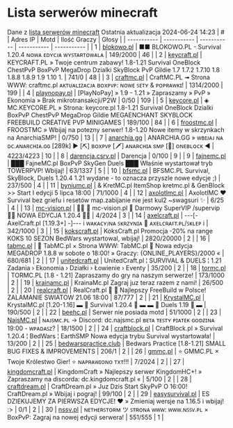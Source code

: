 
# Lista serwerów minecraft
Dane z [lista serwerów minecraft](https://mcserwery.pl/)
Ostatnia aktualizacja 2024-06-24 14:23
| # | Adres IP | Motd | Ilość Graczy | Głosy |
| ----------- | ----------- | ----------- | ----------- | ----------- |
| 1 | 	[blokowo.pl](https://mcserwery.pl/serwery/minecraft/98/) | ■■ BLOKOWO.PL - Survival 1.20.4 ɴᴏᴡᴀ ᴇᴅʏᴄᴊᴀ ᴡʏꜱᴛᴀʀᴛᴏᴡᴀʟᴀ | 149/2000 | 46 |
| 2 | 	[keycraft.pl](https://mcserwery.pl/serwery/minecraft/255/) | KEYCRAFT.PL » Twoje centrum zabawy! 1.8-1.21 Survival OneBlock ChestPvP BoxPvP MegaDrop Dzialki SkyBlock PvP Gildie 1.7 1.7.2 1.7.10 1.8 1.8.8 1.8.9 1.9 1.10 1. | 741/0 | 48 |
| 3 | 	[craftmc.pl](https://mcserwery.pl/serwery/minecraft/87/) | CraftMC.PL ➟ Strona WWW: craftmc.pl ᴀᴋᴛᴜᴀʟɪᴢᴀᴄᴊᴀ ʙᴏxᴘᴠᴘ: ɴᴏᴡᴇ ꜱᴇᴛʏ & ᴘᴏᴘʀᴀᴡᴋɪ! | 1314/2000 | 199 |
| 4 | 	[playnopay.pl](https://mcserwery.pl/serwery/minecraft/257/) | [PlayNoPay] » 1.9 - 1.21 » Zapraszamy » PvP » Ekonomia » Brak mikrotransakcji/P2W | 0/50 | 109 |
| 5 | 	[keycore.pl](https://mcserwery.pl/serwery/minecraft/252/) | ◈ MC.KEYCORE.PL » Strona: keycore.pl 1.8-1.21 Survival OneBlock Dzialki BoxPvP ChestPvP MegaDrop Gildie MEGAENCHANT SKYBLOCK FREEBUILD CREATIVE PVP MINIGAMES | 189/100 | 84 |
| 6 | 	[froostmc.pl](https://mcserwery.pl/serwery/minecraft/263/) |  FROOSTMC » Wbijaj na potezny serwer! 1.8-1.20 Nowe itemy w skrzynkach na AnarchiaSMP! | 0/750 | 13 |
| 7 | 	[anarchia.gg](https://mcserwery.pl/serwery/minecraft/14/) | ANARCHIA.GG » ᴡʙɪᴊᴀᴊ ɴᴀ ᴅᴄ.ᴀɴᴀʀᴄʜɪᴀ.ɢɢ [289k] ► [⛏] ʙᴏхᴘᴠᴘ  [🗡] ᴀɴᴀʀᴄʜɪᴀ ѕᴍᴘ  [🎣] ᴏɴᴇʙʟᴏᴄᴋ ◄ | 4223/4223 | 10 |
| 8 | 	[darencja.csrv.pl](https://mcserwery.pl/serwery/minecraft/9/) | Darencja | 0/100 | 9 |
| 9 | 	[fajnemc.pl](https://mcserwery.pl/serwery/minecraft/100/) | ███ FajneMC.pl  BoxPvP  SkyGen  Duels ███ Właśnie wystartował tryb TOWERPVP! Wbijaj! | 63/1337 | 5 |
| 10 | 	[bfsmc.pl](https://mcserwery.pl/serwery/minecraft/2/) | BFSMC.PL  Survival, SkyBlock, Duels  1.20.4 1.21 wydane - to oznacza przyszle nowe edycje ;) | 237/500 | 4 |
| 11 | 	[byniumc.pl](https://mcserwery.pl/serwery/minecraft/157/) | & KretMC.pl  ItemShop kretmc.pl & GenBlock >> Start I edycji 5 lipca 18:00 | 71/1000 | 4 |
| 12 | 	[axolotlmc.pl](https://mcserwery.pl/serwery/minecraft/251/) | AxolotlMC ❤ Survival bez griefu i resetów map.zabijanie nie jest kul2 ~swagsuri ✨ | 6/25 | 4 |
| 13 | 	[mc-vision.pl](https://mcserwery.pl/serwery/minecraft/211/) |   mc-vision.pl  Darmowy SuperVIP /supervip  NOWA EDYCJA 1.20.4  | 4/2024 | 3 |
| 14 | 	[axelcraft.pl](https://mcserwery.pl/serwery/minecraft/223/) | ---[- AxelCraft.pl [1.19.3+] -]--- i ᴡᴀᴋᴀᴄʏᴊɴᴀ ꜱᴋʀᴢʏɴɪᴀ ➡ ᴀxᴇʟᴄʀᴀꜰᴛ.ᴘʟ/ꜱᴋʟᴇᴘ i | 342/1000 | 3 |
| 15 | 	[kokscraft.pl](https://mcserwery.pl/serwery/minecraft/1/) | KoksCraft.pl  Promocja -20% na range KOKS 10 SEZON BedWars wystartowal, wbijaj! | 2820/20000 | 2 |
| 16 | 	[tabmc.pl](https://mcserwery.pl/serwery/minecraft/3/) | ◈ TabMC.pl × Strona WWW: TabMC.pl  ◈ Nowa edycja MEGADROP 1.8.8 w sobote o 18:00! » Graczy: {ONLINE_PLAYERS}/2000 « | 680/681 | 2 |
| 17 | 	[unitedcraft.pl](https://mcserwery.pl/serwery/minecraft/11/) | UnitedCraft.pl ¦ SURVIVAL & DUELS ¦ 1.21 Zadania › Ekonomia › Działki › Łowienie › Eventy | 35/200 | 2 |
| 18 | 	[tormc.pl](https://mcserwery.pl/serwery/minecraft/35/) | TORMC.PL [1.8 - 1.21] Zapraszamy do gry na naszym serwerze! | 173/1000 | 2 |
| 19 | 	[krainamc.pl](https://mcserwery.pl/serwery/minecraft/39/) | KrainaMc.pl  Zagraj juz teraz razem z nami! | 26/500 | 2 |
| 20 | 	[realcraft.pl](https://mcserwery.pl/serwery/minecraft/63/) | RealCraft.pl   Najlepszy FreeBuild w Polsce! ZALAMANIE SWIATOW 21.06 18:00 | 87/777 | 2 |
| 21 | 	[KrystalMC.pl](https://mcserwery.pl/serwery/minecraft/202/) | KrystalMC.pl [1.20-1.16] ▬ ⛏ Survival 1.20.4 ⛏ ▬ ▬ ✩ Duels 1.19 ✩ ▬ | 190/500 | 2 |
| 22 | 	[beehc.pl](https://mcserwery.pl/serwery/minecraft/227/) | Serwer nie posiada motd | 51/1000 | 2 |
| 23 | 	[NajsMC.pl](https://mcserwery.pl/serwery/minecraft/237/) | ɴᴀᴊꜱᴍᴄ.ᴘʟ → Discord: dc.najsmc.pl ʙᴇᴛᴀ ᴛᴇꜱᴛʏ ᴘɪᴀᴛᴇᴋ ɢᴏᴅᴢɪɴᴀ 19:00 - ᴡᴘᴀᴅᴀꜱᴢ? | 18/1500 | 2 |
| 24 | 	[craftblock.pl](https://mcserwery.pl/serwery/minecraft/280/) | CraftBlock.pl » Survival 1.20.4 ¦ BedWars ¦ EarthSMP Nowa edycja trybu Survival wystartowała! | 13/200 | 2 |
| 25 | 	[bedwarspractice.club](https://mcserwery.pl/serwery/minecraft/283/) | Bedwars Practice [1.8-1.21] SMALL BUG FIXES & IMPROVEMENTS | 206/1 | 2 |
| 26 | 	[gmmc.pl](https://mcserwery.pl/serwery/minecraft/292/) | ⭐ GMMC.PL × Twoje Królestwo Gier! ⭐ ɴᴀᴘʀᴀᴡɪᴏɴᴏ ᴛxᴛ!!! | 7/2024 | 2 |
| 27 | 	[kingdomcraft.pl](https://mcserwery.pl/serwery/minecraft/324/) | KingdomCraft » Najlepszy serwer KingdomHC+!  » Zapraszamy na discorda: dc.kingdomcraft.pl « | 5/100 | 2 |
| 28 | 	[craftdream.pl](https://mcserwery.pl/serwery/minecraft/746/) | CraftDream.pl » Juz Dzis Start SkyPvP O 16:00! CraftDream.pl » Wbijaj i pograj! | 99/100 | 2 |
| 29 | 	[easysurvival.pl](https://mcserwery.pl/serwery/minecraft/736/) | ES  DZIEKUJEMY ZA PIERWSZA EDYCJE! ❤ » Zmieniaj wersje na 1.16.5 i wbijaj! :> | 0/1 | 2 |
| 30 | 	[nssv.pl](https://mcserwery.pl/serwery/minecraft/4/) | ɴᴇᴛʜᴇʀꜱᴛᴏʀᴍ ツ ꜱᴛʀᴏɴᴀ ᴡᴡᴡ: ᴡᴡᴡ.ɴꜱꜱᴠ.ᴘʟ × BoxPvP: Zagraj na nowej edycji serwera! | 551/555 | 1 |
